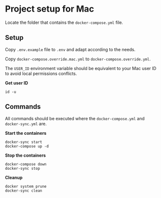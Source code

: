 # Project setup for Mac

Locate the folder that contains the `docker-compose.yml` file.

## Setup

Copy `.env.example` file to `.env` and adapt according to the needs.

Copy `docker-compose.override.mac.yml` to `docker-compose.override.yml`.

The `USER_ID` environment variable should be equivalent to your Mac user ID to avoid local permissions conflicts.

**Get user ID**

```
id -u
```

## Commands

All commands should be executed where the `docker-compose.yml` and `docker-sync.yml` are.

**Start the containers**

```
docker-sync start
docker-compose up -d
```

**Stop the containers**

```
docker-compose down
docker-sync stop
```

**Cleanup**

```
docker system prune
docker-sync clean
```

